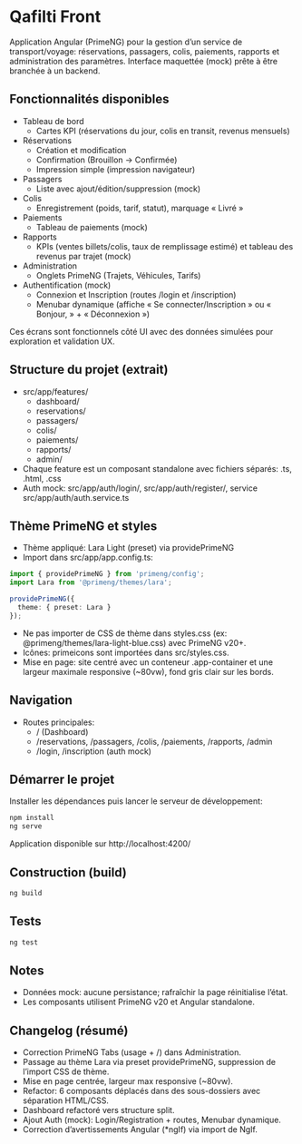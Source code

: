 # Qafilti Front

Application Angular (PrimeNG) pour la gestion d’un service de transport/voyage: réservations, passagers, colis, paiements, rapports et administration des paramètres. Interface maquettée (mock) prête à être branchée à un backend.

## Fonctionnalités disponibles
- Tableau de bord
  - Cartes KPI (réservations du jour, colis en transit, revenus mensuels)
- Réservations
  - Création et modification
  - Confirmation (Brouillon → Confirmée)
  - Impression simple (impression navigateur)
- Passagers
  - Liste avec ajout/édition/suppression (mock)
- Colis
  - Enregistrement (poids, tarif, statut), marquage « Livré »
- Paiements
  - Tableau de paiements (mock)
- Rapports
  - KPIs (ventes billets/colis, taux de remplissage estimé) et tableau des revenus par trajet (mock)
- Administration
  - Onglets PrimeNG (Trajets, Véhicules, Tarifs)
- Authentification (mock)
  - Connexion et Inscription (routes /login et /inscription)
  - Menubar dynamique (affiche « Se connecter/Inscription » ou « Bonjour, <nom> » + « Déconnexion »)

Ces écrans sont fonctionnels côté UI avec des données simulées pour exploration et validation UX.

## Structure du projet (extrait)
- src/app/features/
  - dashboard/
  - reservations/
  - passagers/
  - colis/
  - paiements/
  - rapports/
  - admin/
- Chaque feature est un composant standalone avec fichiers séparés: .ts, .html, .css
- Auth mock: src/app/auth/login/, src/app/auth/register/, service src/app/auth/auth.service.ts

## Thème PrimeNG et styles
- Thème appliqué: Lara Light (preset) via providePrimeNG
- Import dans src/app/app.config.ts:
```ts
import { providePrimeNG } from 'primeng/config';
import Lara from '@primeng/themes/lara';

providePrimeNG({
  theme: { preset: Lara }
});
```
- Ne pas importer de CSS de thème dans styles.css (ex: @primeng/themes/lara-light-blue.css) avec PrimeNG v20+.
- Icônes: primeicons sont importées dans src/styles.css.
- Mise en page: site centré avec un conteneur .app-container et une largeur maximale responsive (~80vw), fond gris clair sur les bords.

## Navigation
- Routes principales: 
  - / (Dashboard)
  - /reservations, /passagers, /colis, /paiements, /rapports, /admin
  - /login, /inscription (auth mock)

## Démarrer le projet
Installer les dépendances puis lancer le serveur de développement:
```bash
npm install
ng serve
```
Application disponible sur http://localhost:4200/

## Construction (build)
```bash
ng build
```

## Tests
```bash
ng test
```

## Notes
- Données mock: aucune persistance; rafraîchir la page réinitialise l’état.
- Les composants utilisent PrimeNG v20 et Angular standalone.

## Changelog (résumé)
- Correction PrimeNG Tabs (usage <p-tabs> + <p-tablist>/<p-tabpanels>) dans Administration.
- Passage au thème Lara via preset providePrimeNG, suppression de l’import CSS de thème.
- Mise en page centrée, largeur max responsive (~80vw).
- Refactor: 6 composants déplacés dans des sous-dossiers avec séparation HTML/CSS.
- Dashboard refactoré vers structure split.
- Ajout Auth (mock): Login/Registration + routes, Menubar dynamique.
- Correction d’avertissements Angular (*ngIf) via import de NgIf.
